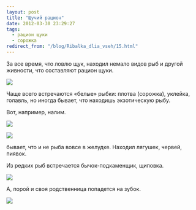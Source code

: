 ```yaml
---
layout: post
title: "Щучий рацион"
date: 2012-03-30 23:29:27
tags:
  - рацион щуки
  - сорожка
redirect_from: "/blog/Ribalka_dlia_vseh/15.html"
---
```

За все время, что ловлю щук, находил немало видов рыб и другой живности,
что составляют рацион щуки.

![](http://fishingguru.ru/uploads/images/00/00/01/2012/03/30/e69009.jpg)

Чаще всего встречаются «белые» рыбки: плотва (сорожка), уклейка,
голавль, но иногда бывает, что находишь экзотическую рыбу.

Вот, например, налим.

![](http://fishingguru.ru/uploads/images/00/00/01/2012/03/30/e25788.jpg)

![](http://fishingguru.ru/uploads/images/00/00/01/2012/03/30/63688c.jpg)

бывает, что и не рыба вовсе в желудке. Находил лягушек, червей, пиявок. 

Из редких рыб встречается бычок-подкаменщик, щиповка.

![](http://fishingguru.ru/uploads/images/00/00/01/2012/03/30/04b230.jpg)

А, порой и своя родственница попадется на зубок.

![](http://fishingguru.ru/uploads/images/00/00/01/2012/03/30/bda7e6.jpg)
